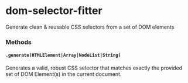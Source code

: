 dom-selector-fitter
===============

Generate clean &amp; reusable CSS selectors from a set of DOM elements 

### Methods

#### `.generate(HTMLElement|Array|NodeList|String)` 
Generates a valid, robust CSS selector that matches exactly the provided set of DOM Element(s) in the current document.
